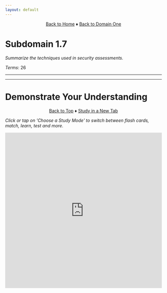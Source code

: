 ```yaml
---
layout: default
---
```


<p style="text-align:center;">
<a href="../../index.html">Back to Home</a> ♦ <a href="../domain_one.html">Back to Domain One</a>
</p>

# Subdomain 1.7

_Summarize the techniques used in security assessments._

_Terms_: 26

***

***

# Demonstrate Your Understanding

<p style="text-align:center;">
<a href="#top">Back to Top</a> ♦ <a href="../../resources/study_cards/sub_one_seven.html" target="_blank">Study in a New Tab</a></p>

_Click or tap on 'Choose a Study Mode' to switch between flash cards, match, learn, test and more._

<iframe src="https://quizlet.com/844145758/flashcards/embed?i=35mna1&x=1jj1" height="500" width="100%" style="border:0"></iframe>